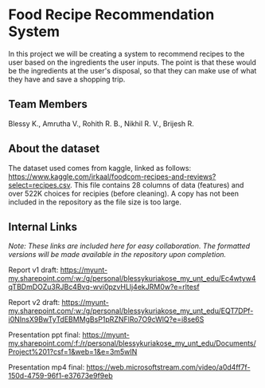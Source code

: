 # Food Recipe Recommendation System
In this project we will be creating a system to recommend recipes to the user based on the ingredients the user inputs. 
The point is that these would be the ingredients at the user's disposal, so that they can make use of what they have and save a shopping trip.

## Team Members
Blessy K., Amrutha V., Rohith R. B., Nikhil R. V., Brijesh R.

## About the dataset
The dataset used comes from kaggle, linked as follows: https://www.kaggle.com/irkaal/foodcom-recipes-and-reviews?select=recipes.csv.
This file contains 28 columns of data (features) and over 522K choices for recipies (before cleaning). 
A copy has not been included in the repository as the file size is too large.

## Internal Links
_Note: These links are included here for easy collaboration. The formatted versions will be made available in the repository upon completion._

Report v1 draft: https://myunt-my.sharepoint.com/:w:/g/personal/blessykuriakose_my_unt_edu/Ec4wtyw4qTBDmDOZu3RJBc4Bvq-wvi0pzvHLlj4ekJRM0w?e=rltesf

Report v2 draft: https://myunt-my.sharepoint.com/:w:/g/personal/blessykuriakose_my_unt_edu/EQT7DPf-i0NInsX9BwTyTdEBMMgBsP1pRZNFlRo7O9cWlQ?e=i8se6S

Presentation ppt final: https://myunt-my.sharepoint.com/:f:/r/personal/blessykuriakose_my_unt_edu/Documents/Project%201?csf=1&web=1&e=3m5wIN

Presentation mp4 final: https://web.microsoftstream.com/video/a0d4ff7f-150d-4759-96f1-e37673e9f9eb
